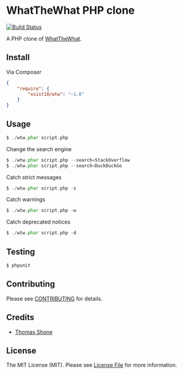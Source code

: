 # WhatTheWhat PHP clone

[![Build Status](https://travis-ci.org/xsist10/wtw.png?branch=master)](https://travis-ci.org/xsist10/wtw)

A PHP clone of [WhatTheWhat](https://github.com/dhellmann/whatthewhat).


## Install

Via Composer

``` json
{
    "require": {
        "xsist10/wtw": "~1.0"
    }
}
```


## Usage

``` php
$ ./wtw.phar script.php
```

Change the search engine
``` php
$ ./wtw.phar script.php --search=StackOverflow
$ ./wtw.phar script.php --search=DuckDuckGo
```

Catch strict messages
``` php
$ ./wtw.phar script.php -s
```

Catch warnings
``` php
$ ./wtw.phar script.php -w
```

Catch deprecated notices
``` php
$ ./wtw.phar script.php -d
```


## Testing

``` bash
$ phpunit
```


## Contributing

Please see [CONTRIBUTING](https://github.com/xsist10/wtw/blob/master/CONTRIBUTING.md) for details.


## Credits

- [Thomas Shone](https://github.com/xsist10)


## License

The MIT License (MIT). Please see [License File](https://github.com/xsist10/wtw/blob/master/LICENSE) for more information.
